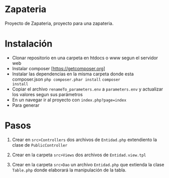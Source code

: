 # Zapateria
Proyecto de Zapateria, proyecto para una zapateria.

# Instalación
* Clonar repositorio en una carpeta en htdocs o www segun el servidor web
* Instalar composer [https://getcomposer.org]
* Instalar las dependencias en la misma carpeta donde esta composer.json <code>php composer.phar install</code> <code>composer install</code>
* Copiar el archivo <code>renameTo_parameters.env</code> a <code>parameters.env</code> y actualizar los valores segun sus parámetros
* En un navegar ir al proyecto con <code>index.php?page=index</code>
* Para generar

# Pasos
1. Crear en <code>src>Controllers</code> dos archivos de <code>Entidad.php</code> extendiento la clase de <code>PublicController</code>

2. Crear en la carpeta <code>src>Views</code> dos archivos de <code>Entidad.view.tpl</code>

3. Crear en la carpeta <code>src>Dao</code> un archivo <code>Entidad.php</code> que extienda la clase <code>Table.php</code> donde elaborará la manipulación de la tabla.
